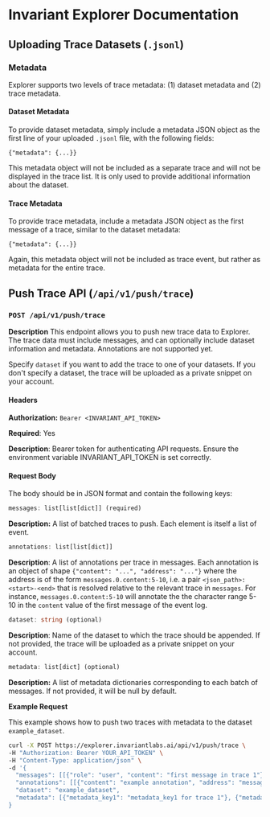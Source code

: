 # Invariant Explorer Documentation

## Uploading Trace Datasets (`.jsonl`)

### Metadata

Explorer supports two levels of trace metadata: (1) dataset metadata and (2) trace metadata.

#### Dataset Metadata

To provide dataset metadata, simply include a metadata JSON object as the first line of your uploaded `.jsonl` file, with the following fields:

```
{"metadata": {...}}
```

This metadata object will not be included as a separate trace and will not be displayed in the trace list. It is only used to provide additional information about the dataset.

#### Trace Metadata

To provide trace metadata, include a metadata JSON object as the first message of a trace, similar to the dataset metadata:

```
{"metadata": {...}}
```

Again, this metadata object will not be included as trace event, but rather as metadata for the entire trace.

## Push Trace API (`/api/v1/push/trace`)

### `POST /api/v1/push/trace`

**Description**
This endpoint allows you to push new trace data to Explorer. The trace data must include messages, and can optionally include dataset information and metadata. Annotations are not supported yet. 

Specify `dataset` if you want to add the trace to one of your datasets. If you don't specify a dataset, the trace will be uploaded as a private snippet on your account.

#### Headers
**Authorization:** `Bearer <INVARIANT_API_TOKEN>`

**Required**: Yes

**Description**: Bearer token for authenticating API requests. Ensure the environment variable INVARIANT_API_TOKEN is set correctly.

#### Request Body

The body should be in JSON format and contain the following keys:

```typescript
messages: list[list[dict]] (required)
```

**Description:** A list of batched traces to push. Each element is itself a list of event.

```typescript
annotations: list[list[dict]]
```

**Description**: A list of annotations per trace in messages. Each annotation is an object of shape `{"content": "...", "address": "..."}` where the address is of the form `messages.0.content:5-10`, i.e. a pair `<json_path>:<start>-<end>` that is resolved relative to the relevant trace in `messages`. For instance, `messages.0.content:5-10` will annotate the the character range 5-10 in the `content` value of the first message of the event log.

```typescript
dataset: string (optional)
```

**Description**: Name of the dataset to which the trace should be appended. If not provided, the trace will be uploaded as a private snippet on your account.

```typescript
metadata: list[dict] (optional)
```

**Description:** A list of metadata dictionaries corresponding to each batch of messages. If not provided, it will be null by default.

**Example Request**

This example shows how to push two traces with metadata to the dataset `example_dataset`.

```bash
curl -X POST https://explorer.invariantlabs.ai/api/v1/push/trace \
-H "Authorization: Bearer YOUR_API_TOKEN" \
-H "Content-Type: application/json" \
-d '{
  "messages": [[{"role": "user", "content": "first message in trace 1"}], [{"role": "user", "content": "first message in trace 2"}]],
  "annotations": [[{"content": "example annotation", "address": "messages.0.content:5-10"}]]
  "dataset": "example_dataset",
  "metadata": [{"metadata_key1": "metadata_key1 for trace 1"}, {"metadata_key2": "metadata_key2 for trace 2"}]
}
```
